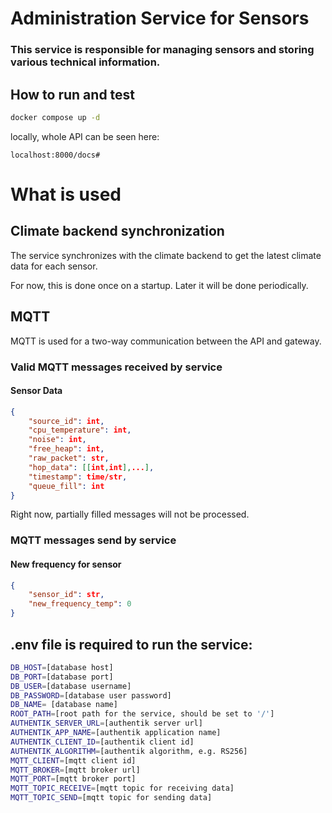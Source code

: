 # Administration Service for Sensors

### This service is responsible for managing sensors and storing various technical information.

## How to run and test

```bash
docker compose up -d 
```

locally, whole API can be seen here:
```
localhost:8000/docs#
```

# What is used
## Climate backend synchronization
The service synchronizes with the climate backend to get the latest climate data for each sensor. 

For now, this is done once on a startup. Later it will be done periodically.
## MQTT
MQTT is used for a two-way communication between the API and gateway.
### Valid MQTT messages received by service
#### Sensor Data
```json
{
    "source_id": int,
    "cpu_temperature": int,
    "noise": int,
    "free_heap": int,
    "raw_packet": str,
    "hop_data": [[int,int],...],
    "timestamp": time/str,
    "queue_fill": int
}
```
Right now, partially filled messages will not be processed.

### MQTT messages send by service
#### New frequency for sensor
```json
{
    "sensor_id": str,
    "new_frequency_temp": 0
}
```

## .env file is required to run the service:
```bash
DB_HOST=[database host]
DB_PORT=[database port]
DB_USER=[database username]
DB_PASSWORD=[database user password]
DB_NAME= [database name]
ROOT_PATH=[root path for the service, should be set to '/']
AUTHENTIK_SERVER_URL=[authentik server url]
AUTHENTIK_APP_NAME=[authentik application name]
AUTHENTIK_CLIENT_ID=[authentik client id]
AUTHENTIK_ALGORITHM=[authentik algorithm, e.g. RS256]
MQTT_CLIENT=[mqtt client id]
MQTT_BROKER=[mqtt broker url]
MQTT_PORT=[mqtt broker port]
MQTT_TOPIC_RECEIVE=[mqtt topic for receiving data]
MQTT_TOPIC_SEND=[mqtt topic for sending data]
```



